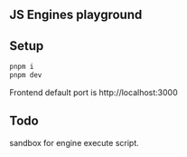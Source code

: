 ## JS Engines playground

## Setup
```bash
pnpm i
pnpm dev
```

Frontend default port is http://localhost:3000

## Todo
sandbox for engine execute script.